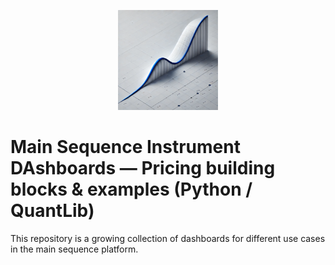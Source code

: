 <p align="center">
  <img src="logo.png" alt="QuantLibDev logo" width="160" />
</p>

# Main Sequence Instrument DAshboards — Pricing building blocks & examples (Python / QuantLib)

This repository is a growing collection of dashboards for different use cases in the main sequence platform. 

